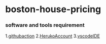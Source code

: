 # boston-house-pricing
### software and tools requirement

1.[githubaction](http://github.com)
2.[HerukoAccount](http://Heruko.com)
3.[vscodeIDE](http://code.visualstudio.com)

